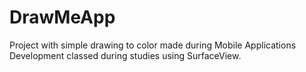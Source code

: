 # DrawMeApp

Project with simple drawing to color made during Mobile Applications Development classed during studies using SurfaceView. 
